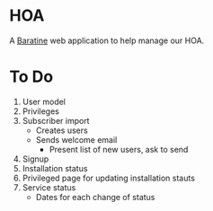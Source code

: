 # HOA
A [Baratine](http://baratine.io) web application to help manage our HOA.

# To Do

1. User model
2. Privileges
3. Subscriber import
	- Creates users
	- Sends welcome email
		- Present list of new users, ask to send
4. Signup
5. Installation status
6. Privileged page for updating installation stauts
7. Service status
	- Dates for each change of status

